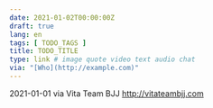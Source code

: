 ```yaml
---
date: 2021-01-02T00:00:00Z
draft: true
lang: en
tags: [ TODO_TAGS ]
title: TODO_TITLE
type: link # image quote video text audio chat
via: "[Who](http://example.com)"
---
```



2021-01-01 via Vita Team BJJ
http://vitateambjj.com

